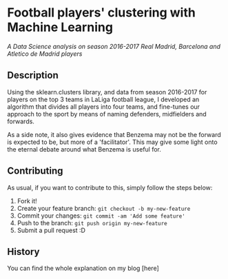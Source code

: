 # Football players' clustering with Machine Learning
_A Data Science analysis on season 2016-2017 Real Madrid, Barcelona and Atletico de Madrid players_

## Description
Using the sklearn.clusters library, and data from season 2016-2017 for players on the top 3 teams in LaLiga football league, I developed an algorithm that divides all players into four teams, and fine-tunes our approach to the sport by means of naming defenders, midfielders and forwards.

As a side note, it also gives evidence that Benzema may not be the forward is expected to be, but more of a 'facilitator'. This may give some light onto the eternal debate around what Benzema is useful for.

## Contributing
As usual, if you want to contribute to this, simply follow the steps below:

1. Fork it!
2. Create your feature branch: `git checkout -b my-new-feature`
3. Commit your changes: `git commit -am 'Add some feature'`
4. Push to the branch: `git push origin my-new-feature`
5. Submit a pull request :D

## History

You can find the whole explanation on my blog [here]
